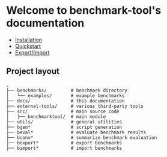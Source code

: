 # Welcome to benchmark-tool's documentation

- [Installation](installation.md)
- [Quickstart](quickstart.md)
- [Export/Import](export-import.md)

## Project layout

```
.
├── benchmarks/         # benchmark directory
│   └── examples/       # example benchmarks
├── docs/               # this documentation
├── external-tools/     # various third-party tools
├── src/                # main source code
│   ├── benchmarktool/  # main module
├── utils/              # general utilities
├── bgen*               # script generation
├── beval*              # evaluate benchmark results
├── bconv*              # summarize benchmark evaluation
├── bexport*            # export benchmarks
├── bimport*            # import benchmarks
```
